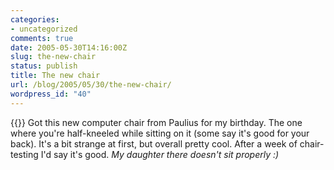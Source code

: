 ```yaml
---
categories:
- uncategorized
comments: true
date: 2005-05-30T14:16:00Z
slug: the-new-chair
status: publish
title: The new chair
url: /blog/2005/05/30/the-new-chair/
wordpress_id: "40"
---
```


{{<imgright src="http://aras-p.info/img/blog/050530a.jpg">}}
Got this new computer chair from Paulius for my birthday. The one where you're half-kneeled while sitting on it (some say it's good for your back). It's a bit strange at first, but overall pretty cool. After a week of chair-testing I'd say it's good. _My daughter there doesn't sit properly :)_
